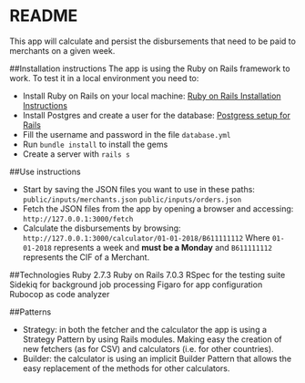 # README

This app will calculate and persist the disbursements that need to be paid to merchants on a given week.

##Installation instructions
The app is using the Ruby on Rails framework to work. To test it in a local environment you need to:
* Install Ruby on Rails on your local machine:
[Ruby on Rails Installation Instructions](http://https://www.tutorialspoint.com/ruby-on-rails/rails-installation.htm "Ruby on Rails Installation Instructions")
* Install Postgres and create a user for the database:
[Postgress setup for Rails](http://https://www.digitalocean.com/community/tutorials/how-to-set-up-ruby-on-rails-with-postgres "Postgress setup for Rails")
* Fill the username and password in the file `database.yml`
* Run `bundle install` to install the gems
* Create a server with `rails s`

##Use instructions
* Start by saving the JSON files you want to use in these paths:
`public/inputs/merchants.json`
`public/inputs/orders.json`
* Fetch the JSON files from the app by opening a browser and accessing:
`http://127.0.0.1:3000/fetch`
* Calculate the disbursements by browsing:
`http://127.0.0.1:3000/calculator/01-01-2018/B611111112`
Where `01-01-2018` represents a week and **must be a Monday** and `B611111112` represents the CIF of a Merchant.

##Technologies
Ruby 2.7.3
Ruby on Rails 7.0.3
RSpec for the testing suite
Sidekiq for background job processing
Figaro for app configuration
Rubocop as code analyzer

##Patterns
* Strategy: in both the fetcher and the calculator the app is using a Strategy Pattern by using Rails modules. Making easy the creation of new fetchers (as for CSV) and calculators (i.e. for other countries).
* Builder: the calculator is using an implicit Builder Pattern that allows the easy replacement of the methods for other calculators.